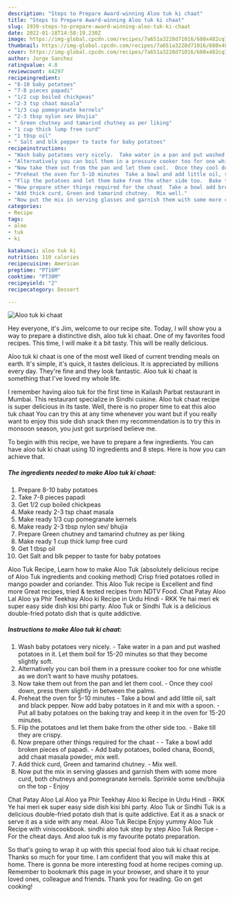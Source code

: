 ```yaml
---
description: "Steps to Prepare Award-winning Aloo tuk ki chaat"
title: "Steps to Prepare Award-winning Aloo tuk ki chaat"
slug: 1939-steps-to-prepare-award-winning-aloo-tuk-ki-chaat
date: 2022-01-18T14:58:19.230Z
image: https://img-global.cpcdn.com/recipes/7a651a3228d71016/680x482cq70/aloo-tuk-ki-chaat-recipe-main-photo.jpg
thumbnail: https://img-global.cpcdn.com/recipes/7a651a3228d71016/680x482cq70/aloo-tuk-ki-chaat-recipe-main-photo.jpg
cover: https://img-global.cpcdn.com/recipes/7a651a3228d71016/680x482cq70/aloo-tuk-ki-chaat-recipe-main-photo.jpg
author: Jorge Sanchez
ratingvalue: 4.8
reviewcount: 44297
recipeingredient:
- "8-10 baby potatoes"
- "7-8 pieces papadi"
- "1/2 cup boiled chickpeas"
- "2-3 tsp chaat masala"
- "1/3 cup pomegranate kernels"
- "2-3 tbsp nylon sev bhujia"
- " Green chutney and tamarind chutney as per liking"
- "1 cup thick lump free curd"
- "1 tbsp oil"
- " Salt and blk pepper to taste for baby potatoes"
recipeinstructions:
- "Wash baby potatoes very nicely.  Take water in a pan and put washed potatoes in it. Let them boil for 15-20 minutes so that they become slightly soft."
- "Alternatively you can boil them in a pressure cooker too for one whistle as we don’t want to have mushy potatoes."
- "Now take them out from the pan and let them cool.  Once they cool down, press them slightly in between the palms."
- "Preheat the oven for 5-10 minutes  Take a bowl and add little oil, salt and black pepper. Now add baby potatoes in it and mix with a spoon.  Put all baby potatoes on the baking tray and keep it in the oven for 15-20 minutes."
- "Flip the potatoes and let them bake from the other side too.  Bake till they are crispy."
- "Now prepare other things required for the chaat  Take a bowl add broken pieces of papadi.  Add baby potatoes, boiled chana, Boondi, add chaat masala powder, mix well."
- "Add thick curd, Green and tamarind chutney.  Mix well."
- "Now put the mix in serving glasses and garnish them with some more curd, both chutneys and pomegranate kernels. Sprinkle some sev/bhujia on the top Enjoy"
categories:
- Recipe
tags:
- aloo
- tuk
- ki

katakunci: aloo tuk ki 
nutrition: 110 calories
recipecuisine: American
preptime: "PT16M"
cooktime: "PT30M"
recipeyield: "2"
recipecategory: Dessert

---
```



![Aloo tuk ki chaat](https://img-global.cpcdn.com/recipes/7a651a3228d71016/680x482cq70/aloo-tuk-ki-chaat-recipe-main-photo.jpg)

Hey everyone, it's Jim, welcome to our recipe site. Today, I will show you a way to prepare a distinctive dish, aloo tuk ki chaat. One of my favorites food recipes. This time, I will make it a bit tasty. This will be really delicious.

Aloo tuk ki chaat is one of the most well liked of current trending meals on earth. It's simple, it's quick, it tastes delicious. It is appreciated by millions every day. They're fine and they look fantastic. Aloo tuk ki chaat is something that I've loved my whole life.

I remember having aloo tuk for the first time in Kailash Parbat restaurant in Mumbai. This restaurant specialize in Sindhi cuisine. Aloo tuk chaat recipe is super delicious in its taste. Well, there is no proper time to eat this aloo tuk chaat You can try this at any time whenever you want but if you really want to enjoy this side dish snack then my recommendation is to try this in monsoon season, you just got surprised believe me.


To begin with this recipe, we have to prepare a few ingredients. You can have aloo tuk ki chaat using 10 ingredients and 8 steps. Here is how you can achieve that.

<!--inarticleads1-->

##### The ingredients needed to make Aloo tuk ki chaat:

1. Prepare 8-10 baby potatoes
1. Take 7-8 pieces papadi
1. Get 1/2 cup boiled chickpeas
1. Make ready 2-3 tsp chaat masala
1. Make ready 1/3 cup pomegranate kernels
1. Make ready 2-3 tbsp nylon sev/ bhujia
1. Prepare  Green chutney and tamarind chutney as per liking
1. Make ready 1 cup thick lump free curd
1. Get 1 tbsp oil
1. Get  Salt and blk pepper to taste for baby potatoes


Aloo Tuk Recipe, Learn how to make Aloo Tuk (absolutely delicious recipe of Aloo Tuk ingredients and cooking method) Crisp fried potatoes rolled in mango powder and coriander. This Aloo Tuk recipe is Excellent and find more Great recipes, tried &amp; tested recipes from NDTV Food. Chat Patay Aloo Lal Aloo ya Phir Teekhay Aloo ki Recipe in Urdu Hindi - RKK Ye hai meri ek super easy side dish kisi bhi party. Aloo Tuk or Sindhi Tuk is a delicious double-fried potato dish that is quite addictive. 

<!--inarticleads2-->

##### Instructions to make Aloo tuk ki chaat:

1. Wash baby potatoes very nicely.  - Take water in a pan and put washed potatoes in it. Let them boil for 15-20 minutes so that they become slightly soft.
1. Alternatively you can boil them in a pressure cooker too for one whistle as we don’t want to have mushy potatoes.
1. Now take them out from the pan and let them cool.  - Once they cool down, press them slightly in between the palms.
1. Preheat the oven for 5-10 minutes  - Take a bowl and add little oil, salt and black pepper. Now add baby potatoes in it and mix with a spoon.  - Put all baby potatoes on the baking tray and keep it in the oven for 15-20 minutes.
1. Flip the potatoes and let them bake from the other side too.  - Bake till they are crispy.
1. Now prepare other things required for the chaat -  - Take a bowl add broken pieces of papadi.  - Add baby potatoes, boiled chana, Boondi, add chaat masala powder, mix well.
1. Add thick curd, Green and tamarind chutney.  - Mix well.
1. Now put the mix in serving glasses and garnish them with some more curd, both chutneys and pomegranate kernels. Sprinkle some sev/bhujia on the top - Enjoy


Chat Patay Aloo Lal Aloo ya Phir Teekhay Aloo ki Recipe in Urdu Hindi - RKK Ye hai meri ek super easy side dish kisi bhi party. Aloo Tuk or Sindhi Tuk is a delicious double-fried potato dish that is quite addictive. Eat it as a snack or serve it as a side with any meal. Aloo Tuk Recipe Enjoy yummy Aloo Tuk Recipe with viniscookbook. sindhi aloo tuk step by step Aloo Tuk Recipe - For the cheat days. And aloo tuk is my favourite potato preparation. 

So that's going to wrap it up with this special food aloo tuk ki chaat recipe. Thanks so much for your time. I am confident that you will make this at home. There is gonna be more interesting food at home recipes coming up. Remember to bookmark this page in your browser, and share it to your loved ones, colleague and friends. Thank you for reading. Go on get cooking!
